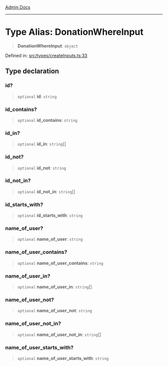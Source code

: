 [Admin Docs](/)

***

# Type Alias: DonationWhereInput

> **DonationWhereInput**: `object`

Defined in: [src/types/createInputs.ts:33](https://github.com/PalisadoesFoundation/talawa-admin/blob/main/src/types/createInputs.ts#L33)

## Type declaration

### id?

> `optional` **id**: `string`

### id\_contains?

> `optional` **id\_contains**: `string`

### id\_in?

> `optional` **id\_in**: `string`[]

### id\_not?

> `optional` **id\_not**: `string`

### id\_not\_in?

> `optional` **id\_not\_in**: `string`[]

### id\_starts\_with?

> `optional` **id\_starts\_with**: `string`

### name\_of\_user?

> `optional` **name\_of\_user**: `string`

### name\_of\_user\_contains?

> `optional` **name\_of\_user\_contains**: `string`

### name\_of\_user\_in?

> `optional` **name\_of\_user\_in**: `string`[]

### name\_of\_user\_not?

> `optional` **name\_of\_user\_not**: `string`

### name\_of\_user\_not\_in?

> `optional` **name\_of\_user\_not\_in**: `string`[]

### name\_of\_user\_starts\_with?

> `optional` **name\_of\_user\_starts\_with**: `string`
